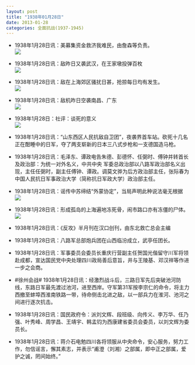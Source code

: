 ```yaml
---
layout: post
title: "1938年01月28日"
date: 2013-01-28
categories: 全面抗战(1937-1945)
---
```


<meta name="referrer" content="no-referrer" />

- 1938年1月28日讯：美募集资金救济我难民，由詹森等负责。 <br/><img src="https://ww4.sinaimg.cn/large/aca367d8jw1e19obm8v5uj.jpg" />

- 1938年1月28日讯：敌昨日又袭武汉，在王家墩投弹百枚 <br/><img src="https://ww1.sinaimg.cn/large/aca367d8jw1e19mlbas67j.jpg" />

- 1938年1月28日讯：敌在上海郊区骚扰日甚，抢掠每日均有发生。 <br/><img src="https://ww2.sinaimg.cn/large/aca367d8jw1e19kuphy1dj.jpg" />

- 1938年1月28日讯：敌机昨日空袭南昌、广东 <br/><img src="https://ww2.sinaimg.cn/large/aca367d8jw1e19j4dl32jj.jpg" />

- 1938年1月28日：社评：谈死的意义 <br/><img src="https://ww3.sinaimg.cn/large/aca367d8jw1e19hdu2119j.jpg" />

- 1938年1月28日讯：“山东西区人民抗敌自卫团”，夜袭界首车站。砍死十几名正在酣睡中的日军，夺了两支崭新的日本三八式步枪和一支德国造马枪。 

- 1938年1月28日讯：毛泽东、谭政电告朱德、彭德怀、任弼时、傅钟并转首长及政治部：为统一对外名义，中共中央 军委总政治部以八路军政治部名义出现，主任任弼时，副主任傅钟、谭政。调莫文骅为后方政治部主任，张际春为中国人民抗日军事政治大学（简称抗日军政大学）政治部主任。 

- 1938年1月28日讯：谣传中苏缔结“外蒙协定”，当局声明此种说法毫无根据 <br/><img src="https://ww3.sinaimg.cn/large/aca367d8jw1e196zkrd47j.jpg" />

- 1938年1月28日讯：形成孤岛的上海遍地冻死骨，闹市路口亦有冻僵的尸体。 <br/><img src="https://ww3.sinaimg.cn/large/aca367d8jw1e1963zgq9kj.jpg" />

- 1938年1月28日讯：《反攻》半月刊在汉口创刊，由东北救亡总会主编 

- 1938年1月28日讯：八路军总部炮兵团在山西临汾成立，武亭任团长。 

- 1938年1月28日讯：军事委员会委员长重庆行营副主任贺国光偕留守川军将领赴成都，宣达国民党中央处理四川政局善后意旨，井与王陵基、邓汉祥等作进一步之会商。 

- #徐州会战# 1938年1月28日讯：经激烈战斗后，三路日军先后突破池河防线，东路日军最先渡过池河，进至西岸。守军第31军按李宗仁的命令，将主力西撤至蚌埠西淮南铁路一带，待命侧击北进之敌，以一部兵力在淮河、池河之间进行逐次抗击。 

- 1938年1月28日讯：国民政府令：派刘文辉、段班级、向传义、李万华、任乃强、叶秀峰、周学昌、王靖宇、韩孟钧为西康建省委员会委员，以刘文辉为委员长。 

- 1938年1月28日讯：蒋介石电勉四川各将领服从中央命令，安心服务，努力工作，勿信谣言，懈其素志，并表示“甫澄（刘湘）之部属，即中正之部属，爱护之诚，罔间始终。” 

